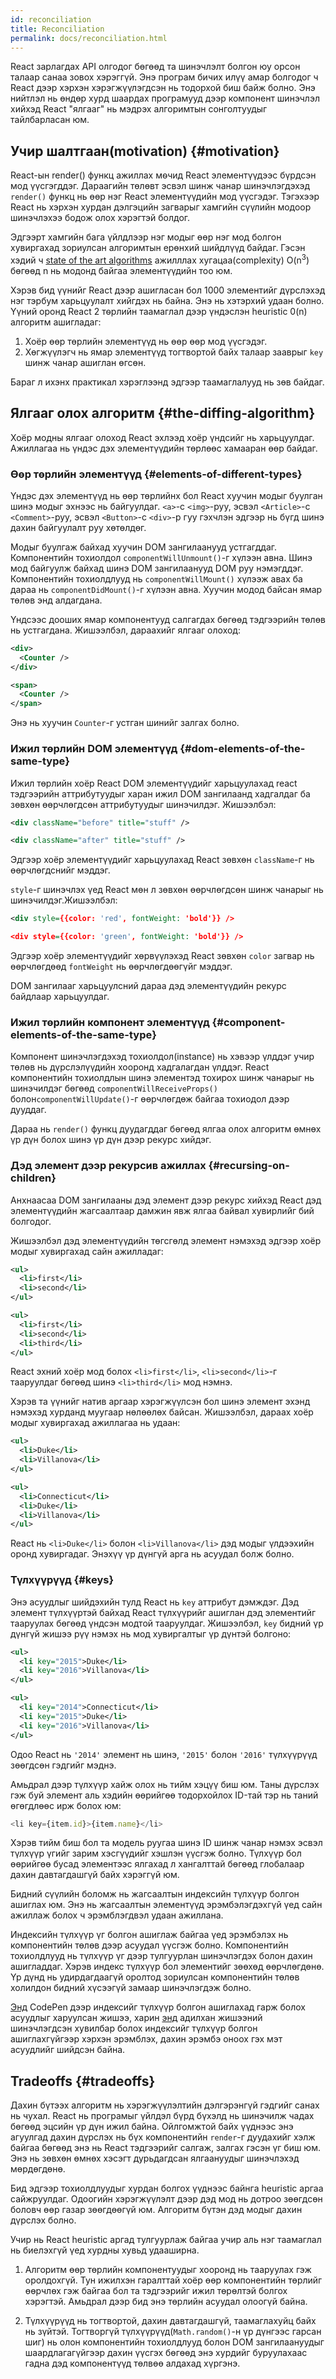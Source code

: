 ```yaml
---
id: reconciliation
title: Reconciliation
permalink: docs/reconciliation.html
---
```


React зарлагдах API олгодог бөгөөд та шинэчлэлт болгон юу орсон талаар санаа зовох хэрэггүй. Энэ програм бичих илүү амар болгодог ч React дээр хэрхэн хэрэгжүүлэгдсэн нь тодорхой биш байж болно. Энэ нийтлэл нь өндөр хурд шаардах програмууд дээр компонент шинэчлэл хийхэд React "ялгааг" нь мэдрэх алгоримтын сонголтуудыг тайлбарласан юм.

## Учир шалтгаан(motivation) {#motivation}

React-ын render() функц ажиллах мѳчид React элементүүдээс бүрдсэн мод үүсгэгддэг. Дараагийн төлөвт эсвэл шинж чанар шинэчлэгдэхэд `render()` функц нь өөр нэг React элементүүдийн мод үүсгэдэг. Тэгэхээр React нь хэрхэн хурдан дэлгэцийн загварыг хамгийн сүүлийн модоор шинэчлэхээ бодож олох хэрэгтэй болдог.

Эдгээрт хамгийн бага үйлдлээр нэг модыг өөр нэг мод болгон хувиргахад зориулсан алгоримтын ерөнхий шийдлүүд байдаг. Гэсэн хэдий ч [state of the art algorithms](https://grfia.dlsi.ua.es/ml/algorithms/references/editsurvey_bille.pdf) ажилллах хугацаа(complexity) O(n<sup>3</sup>) бөгөөд n нь модонд байгаа элементүүдийн тоо юм.


Хэрэв бид үүнийг React дээр ашигласан бол 1000 элементийг дүрслэхэд нэг тэрбум харьцуулалт хийгдэх нь байна. Энэ нь хэтэрхий удаан болно. Үүний оронд React 2 тѳрлийн таамаглал дээр үндэслэн heuristic 0(n) алгоритм ашигладаг:

1. Хоёр өөр төрлийн элементүүд нь өөр өөр мод үүсгэдэг.
2. Хөгжүүлэгч нь ямар элементүүд тогтвортой байх талаар зааврыг `key` шинж чанар ашиглан өгсөн.

Бараг л ихэнх практикал хэрэглээнд эдгээр таамаглалууд нь зөв байдаг.

## Ялгааг олох алгоритм {#the-diffing-algorithm}

Хоёр модны ялгааг олоход React эхлээд хоёр үндсийг нь харьцуулдаг. Ажиллагаа нь үндэс дэх элементүүдийн төрлөөс хамааран өөр байдаг.

### Өөр төрлийн элементүүд {#elements-of-different-types}

Үндэс дэх элементүүд нь өөр төрлийнх бол React хуучин модыг буулган шинэ модыг эхнээс нь байгуулдаг. `<a>`-с `<img>`-руу, эсвэл `<Article>`-с `<Comment>`-руу, эсвэл `<Button>`-с `<div>`-р гуу гэхчлэн эдгээр нь бүгд шинэ дахин байгуулалт руу хөтөлдөг.

Модыг буулгаж байхад хуучин DOM зангилаанууд устгагддаг. Компонентийн тохиолдол `componentWillUnmount()`-г хүлээн авна. Шинэ мод байгуулж байхад шинэ DOM зангилаанууд DOM руу нэмэгддэг. Компонентийн тохиолдлууд нь `componentWillMount()` хүлээж авах ба дараа нь `componentDidMount()`-г хүлээн авна. Хуучин модод байсан ямар төлөв энд алдагдана.

Үндсээс дооших ямар компонентууд салгагдах бөгөөд тэдгээрийн төлөв нь устгагдана. Жишээлбэл, дараахийг ялгааг олоход:

```xml
<div>
  <Counter />
</div>

<span>
  <Counter />
</span>
```

Энэ нь хуучин `Counter`-г устган шинийг залгах болно.

### Ижил төрлийн DOM элементүүд {#dom-elements-of-the-same-type}

Ижил төрлийн хоёр React DOM элементүүдийг харьцуулахад react тэдгээрийн аттрибутуудыг харан ижил DOM зангилаанд хадгалдаг ба зөвхөн өөрчлөгдсөн аттрибутуудыг шинэчилдэг. Жишээлбэл:

```xml
<div className="before" title="stuff" />

<div className="after" title="stuff" />
```

Эдгээр хоёр элементүүдийг харьцуулахад React зөвхөн `className`-г нь өөрчлөгдснийг мэддэг.

`style`-г шинэчлэх үед React мөн л зөвхөн өөрчлөгдсөн шинж чанарыг нь шинэчилдэг.Жишээлбэл:

```xml
<div style={{color: 'red', fontWeight: 'bold'}} />

<div style={{color: 'green', fontWeight: 'bold'}} />
```

Эдгээр хоёр элементүүдийг хөрвүүлэхэд React зөвхөн `color` загвар нь өөрчлөгдөөд `fontWeight` нь өөрчлөгдөөгүйг мэддэг.

DOM зангилааг харьцуулсний дараа дэд элементүүдийн рекурс байдлаар харьцуулдаг.

### Ижил төрлийн компонент элементүүд {#component-elements-of-the-same-type}

Компонент шинэчлэгдэхэд тохиолдол(instance) нь хэвээр үлддэг учир төлөв нь дүрслэлүүдийн хооронд хадгалагдан үлддэг. React компонентийн тохиолдлын шинэ элементэд тохирох шинж чанарыг нь шинэчилдэг бөгөөд `componentWillReceiveProps()` болон`componentWillUpdate()`-г өөрчлөгдөж байгаа тохиодол дээр дууддаг.

Дараа нь `render()` функц дуудагддаг бөгөөд ялгаа олох алгоритм өмнөх үр дүн болох шинэ үр дүн дээр рекурс хийдэг.

### Дэд элемент дээр рекурсив ажиллах {#recursing-on-children}

Анхнаасаа DOM зангилааны дэд элемент дээр рекурс хийхэд React дэд элементүүдийн жагсаалтаар дамжин явж ялгаа байвал хувирлийг бий болгодог.

Жишээлбэл дэд элементүүдийн төгсгөлд элемент нэмэхэд эдгээр хоёр модыг хувиргахад сайн ажилладаг:

```xml
<ul>
  <li>first</li>
  <li>second</li>
</ul>

<ul>
  <li>first</li>
  <li>second</li>
  <li>third</li>
</ul>
```

React эхний хоёр мод болох `<li>first</li>`, `<li>second</li>`-г тааруулдаг бөгөөд шинэ `<li>third</li>` мод нэмнэ.

Хэрэв та үүнийг натив аргаар хэрэгжүүлсэн бол шинэ элемент эхэнд нэмэхэд хурданд муугаар нөлөөлөх байсан. Жишээлбэл, дараах хоёр модыг хувиргахад ажиллагаа нь удаан:

```xml
<ul>
  <li>Duke</li>
  <li>Villanova</li>
</ul>

<ul>
  <li>Connecticut</li>
  <li>Duke</li>
  <li>Villanova</li>
</ul>
```

React нь `<li>Duke</li>` болон `<li>Villanova</li>` дэд модыг үлдээхийн оронд хувиргадаг. Энэхүү үр дүнгүй арга нь асуудал болж болно.

### Түлхүүрүүд {#keys}

Энэ асуудлыг шийдэхийн тулд React нь `key` аттрибут дэмждэг. Дэд элемент түлхүүртэй байхад React түлхүүрийг ашиглан дэд элементийг тааруулах бөгөөд үндсэн модтой тааруулдаг. Жишээлбэл, `key` бидний үр дүнгүй жишээ рүү нэмэх нь мод хувиргалтыг үр дүнтэй болгоно:

```xml
<ul>
  <li key="2015">Duke</li>
  <li key="2016">Villanova</li>
</ul>

<ul>
  <li key="2014">Connecticut</li>
  <li key="2015">Duke</li>
  <li key="2016">Villanova</li>
</ul>
```

Одоо React нь `'2014'` элемент нь шинэ, `'2015'` болон `'2016'` түлхүүрүүд зөөгдсөн гэдгийг мэднэ.

Амьдрал дээр түлхүүр хайж олох нь тийм хэцүү биш юм. Таны дүрслэх гэж буй элемент аль хэдийн өөрийгөө тодорхойлох ID-тай тэр нь таний өгөгдлөөс ирж болох юм:

```js
<li key={item.id}>{item.name}</li>
```

Хэрэв тийм биш бол та модель руугаа шинэ ID шинж чанар нэмэх эсвэл түлхүүр үгийг зарим хэсгүүдийг хэшлэн үүсгэж болно. Түлхүүр бол өөрийгөө бусад элементээс ялгахад л хангалттай бөгөөд глобалаар дахин давтагдашгүй байх хэрэггүй юм.

Бидний сүүлийн боломж нь жагсаалтын индексийн түлхүүр болгон ашиглах юм. Энэ нь жагсаалтын элементүүд эрэмбэлэгдэхгүй үед сайн ажиллаж болох ч эрэмблэгдвэл удаан ажиллана.

Индексийн түлхүүр үг болгон ашиглаж байгаа үед эрэмбэлэх нь компонентийн төлөв дээр асуудал үүсгэж болно. Компонентийн тохиолдлууд нь түлхүүр үг дээр тулгуурлан шинэчлэгдэх болон дахин ашигладдаг. Хэрэв индекс түлхүүр бол элементийг зөөхөд өөрчлөгдөнө. Үр дүнд нь удирдагдаагүй оролтод зориулсан компонентийн төлөв холилдон бидний хүсээгүй замаар шинэчлэгдэж болно.

[Энд](codepen://reconciliation/index-used-as-key) CodePen дээр индексийг түлхүүр болгон ашиглахад гарж болох асуудлыг харуулсан жишээ, харин [энд](codepen://reconciliation/no-index-used-as-key) адилхан жишээний шинэчлэгдсэн хувилбар болох индексийг түлхүүр болгон ашиглахгүйгээр хэрхэн эрэмблэх, дахин эрэмбэ оноох гэх мэт асуудлийг шийдсэн байна.

## Tradeoffs {#tradeoffs}

Дахин бүтээх алгоритм нь хэрэгжүүлэлтийн дэлгэрэнгүй гэдгийг санах нь чухал. React нь програмыг үйлдэл бүрд бүхэлд нь шинэчилж чадах бөгөөд эцсийн үр дүн ижил байна. Ойлгомжтой байх үүднээс энэ агуулгад дахин дүрслэх нь бүх компонентийн `render`-г дуудахийг хэлж байгаа бөгөөд энэ нь React тэдгээрийг салгаж, залгах гэсэн үг биш юм. Энэ нь зөвхөн өмнөх хэсэгт дурьдагдсан ялгаануудыг шинэчлэхэд мөрдөгдөнө.

Бид эдгээр тохиолдлуудыг хурдан болгох үүднээс байнга heuristic аргаа сайжруулдаг. Одоогийн хэрэгжүүлэлт дээр дэд мод нь дотроо зөөгдсөн боловч өөр газар зөөгдөөгүй юм. Алгоритм бүтэн дэд модыг дахин дүрслэх болно.

Учир нь React heuristic аргад тулгуурлаж байгаа учир аль нэг таамаглал нь биелэхгүй үед хурдны хувьд удааширна.

1. Алгоритм өөр төрлийн компонентуудыг хооронд нь тааруулах гэж оролдохгүй. Тун ижилхэн гаралттай хоёр өөр компонентийн төрлийг өөрчлөх гэж байгаа бол та тэдгээрийг ижил төрөлтэй болгох хэрэгтэй. Амьдрал дээр бид энэ төрлийн асуудал олоогүй байна.

2. Түлхүүрүүд нь тогтвортой, дахин давтагдашгүй, таамаглахуйц байх нь зүйтэй. Тогтворгүй түлхүүрүүд(`Math.random()`-н үр дүнгээс гарсан шиг) нь олон компонентийн тохиолдлууд болон DOM зангилаануудыг шаардлагагүйгээр дахин үүсгэх бөгөөд энэ хурдийг буруулахаас гадна дэд компонентүүд төлвөө алдахад хүргэнэ.
